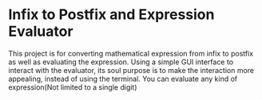 # Infix to Postfix and Expression Evaluator
This project is for converting mathematical expression from infix to postfix as well as evaluating the expression.
Using a simple GUI interface to interact with the evaluator, its soul purpose is to make the interaction more appealing, instead of using the terminal.
You can evaluate any kind of expression(Not limited to a single digit)
